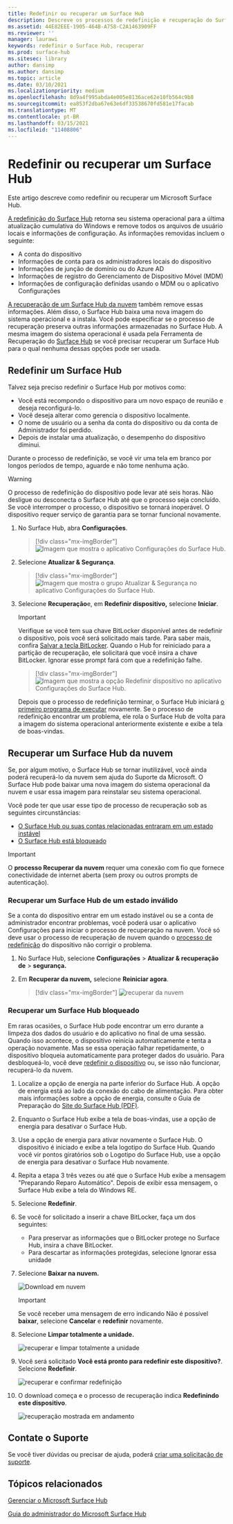 ```yaml
---
title: Redefinir ou recuperar um Surface Hub
description: Descreve os processos de redefinição e recuperação do Surface Hub e fornece instruções.
ms.assetid: 44E82EEE-1905-464B-A758-C2A1463909FF
ms.reviewer: ''
manager: laurawi
keywords: redefinir o Surface Hub, recuperar
ms.prod: surface-hub
ms.sitesec: library
author: dansimp
ms.author: dansimp
ms.topic: article
ms.date: 03/10/2021
ms.localizationpriority: medium
ms.openlocfilehash: 8d9a4f995abda4e005e8136ace62e10fb564c9b8
ms.sourcegitcommit: ea853f2dba67e63e6df33538670fd581e17facab
ms.translationtype: MT
ms.contentlocale: pt-BR
ms.lasthandoff: 03/15/2021
ms.locfileid: "11408806"
---
```

# <a name="reset-or-recover-a-surface-hub"></a>Redefinir ou recuperar um Surface Hub

Este artigo descreve como redefinir ou recuperar um Microsoft Surface Hub.  

[A redefinição do Surface Hub](#reset-a-surface-hub) retorna seu sistema operacional para a última atualização cumulativa do Windows e remove todos os arquivos de usuário locais e informações de configuração. As informações removidas incluem o seguinte:

- A conta do dispositivo
- Informações de conta para os administradores locais do dispositivo
- Informações de junção de domínio ou do Azure AD
- Informações de registro do Gerenciamento de Dispositivo Móvel (MDM)
- Informações de configuração definidas usando o MDM ou o aplicativo Configurações

[A recuperação de um Surface Hub da nuvem](#recover-a-surface-hub-from-the-cloud) também remove essas informações. Além disso, o Surface Hub baixa uma nova imagem do sistema operacional e a instala. Você pode especificar se o processo de recuperação preserva outras informações armazenadas no Surface Hub. A mesma imagem do sistema operacional é usada pela Ferramenta de Recuperação do [Surface Hub](surface-hub-recovery-tool.md) se você precisar recuperar um Surface Hub para o qual nenhuma dessas opções pode ser usada.

## <a name="reset-a-surface-hub"></a>Redefinir um Surface Hub

Talvez seja preciso redefinir o Surface Hub por motivos como:

- Você está recompondo o dispositivo para um novo espaço de reunião e deseja reconfigurá-lo.
- Você deseja alterar como gerencia o dispositivo localmente.
- O nome de usuário ou a senha da conta do dispositivo ou da conta de Administrador foi perdido.
- Depois de instalar uma atualização, o desempenho do dispositivo diminui.

Durante o processo de redefinição, se você vir uma tela em branco por longos períodos de tempo, aguarde e não tome nenhuma ação.

> [!WARNING]
> O processo de redefinição do dispositivo pode levar até seis horas. Não desligue ou desconecta o Surface Hub até que o processo seja concluído. Se você interromper o processo, o dispositivo se tornará inoperável. O dispositivo requer serviço de garantia para se tornar funcional novamente.

1. No Surface Hub, abra **Configurações**.

   > [!div class="mx-imgBorder"]
   > ![Imagem que mostra o aplicativo Configurações do Surface Hub.](images/sh-settings.png)

2. Selecione **Atualizar & Segurança**.

   > [!div class="mx-imgBorder"]
   > ![Imagem que mostra o grupo Atualizar & Segurança no aplicativo Configurações do Surface Hub.](images/sh-settings-update-security.png)

3. Selecione **Recuperação**e, em **Redefinir dispositivo,** selecione **Iniciar**.

   > [!IMPORTANT]
   > Verifique se você tem sua chave BitLocker disponível antes de redefinir o dispositivo, pois você será solicitado mais tarde. Para saber mais, confira [Salvar a tecla BitLocker](save-bitlocker-key-surface-hub.md). Quando o Hub for reiniciado para a partição de recuperação, ele solicitará que você insira a chave BitLocker. Ignorar esse prompt fará com que a redefinição falhe.
   
   > [!div class="mx-imgBorder"]
   > ![Imagem que mostra a opção Redefinir dispositivo no aplicativo Configurações do Surface Hub.](images/sh-settings-reset-device.png)

   Depois que o processo de redefinição terminar, o Surface Hub iniciará [o primeiro programa de executar](first-run-program-surface-hub.md) novamente. Se o processo de redefinição encontrar um problema, ele rola o Surface Hub de volta para a imagem do sistema operacional anteriormente existente e exibe a tela de boas-vindas.

<span id="cloud-recovery" />

## <a name="recover-a-surface-hub-from-the-cloud"></a>Recuperar um Surface Hub da nuvem

Se, por algum motivo, o Surface Hub se tornar inutilizável, você ainda poderá recuperá-lo da nuvem sem ajuda do Suporte da Microsoft. O Surface Hub pode baixar uma nova imagem do sistema operacional da nuvem e usar essa imagem para reinstalar seu sistema operacional.

Você pode ter que usar esse tipo de processo de recuperação sob as seguintes circunstâncias:

- [O Surface Hub ou suas contas relacionadas entraram em um estado instável](#recover-a-surface-hub-in-a-bad-state)
- [O Surface Hub está bloqueado](#recover-a-locked-surface-hub)

>[!IMPORTANT]
>O **processo Recuperar da nuvem** requer uma conexão com fio que fornece conectividade de internet aberta (sem proxy ou outros prompts de autenticação).

### <a name="recover-a-surface-hub-in-a-bad-state"></a>Recuperar um Surface Hub de um estado inválido

Se a conta do dispositivo entrar em um estado instável ou se a conta de administrador encontrar problemas, você poderá usar o aplicativo Configurações para iniciar o processo de recuperação na nuvem. Você só deve usar o processo de recuperação de nuvem quando o [processo de redefinição](#reset-a-surface-hub) do dispositivo não corrigir o problema.

1. No Surface Hub, selecione **Configurações** &gt; **Atualizar & recuperação de** &gt; **segurança.**

2. Em **Recuperar da nuvem,** selecione **Reiniciar agora**.

   > [!div class="mx-imgBorder"]
   > ![recuperar da nuvem](images/recover-from-the-cloud.png)

### <a name="recover-a-locked-surface-hub"></a>Recuperar um Surface Hub bloqueado

Em raras ocasiões, o Surface Hub pode encontrar um erro durante a limpeza dos dados do usuário e do aplicativo no final de uma sessão. Quando isso acontece, o dispositivo reinicia automaticamente e tenta a operação novamente. Mas se essa operação falhar repetidamente, o dispositivo bloqueia automaticamente para proteger dados do usuário. Para desbloqueá-lo, você deve [redefinir o dispositivo](#reset-a-surface-hub) ou, se isso não funcionar, recuperá-lo da nuvem.

1. Localize a opção de energia na parte inferior do Surface Hub. A opção de energia está ao lado da conexão do cabo de alimentação. Para obter mais informações sobre a opção de energia, consulte o Guia de Preparação do [Site do Surface Hub (PDF)](surface-hub-site-readiness-guide.md).

2. Enquanto o Surface Hub exibe a tela de boas-vindas, use a opção de energia para desativar o Surface Hub.

3. Use a opção de energia para ativar novamente o Surface Hub. O dispositivo é iniciado e exibe a tela logotipo do Surface Hub. Quando você vir pontos giratórios sob o Logotipo do Surface Hub, use a opção de energia para desativar o Surface Hub novamente.  

4. Repita a etapa 3 três vezes ou até que o Surface Hub exibe a mensagem "Preparando Reparo Automático". Depois de exibir essa mensagem, o Surface Hub exibe a tela do Windows RE.
 
5. Selecione **Redefinir**. 

6. Se você for solicitado a inserir a chave BitLocker, faça um dos seguintes:
   - Para preservar as informações que o BitLocker protege no Surface Hub, insira a chave BitLocker.
   - Para descartar as informações protegidas, selecione Ignorar essa unidade

7. Selecione **Baixar na nuvem.** 

   ![Download em nuvem](images/recover-cloud-download.png)

   >[!IMPORTANT]
   >Se você receber uma mensagem de erro indicando Não é possível **baixar**, selecione **Cancelar** e **redefinir** novamente.

8. Selecione **Limpar totalmente a unidade.**
 
   ![recuperar e limpar totalmente a unidade](images/recover-fully-clean-drive.png)

9. Você será solicitado **Você está pronto para redefinir este dispositivo?**. Selecione **Redefinir**. 
   
   ![recuperar e confirmar redefinição](images/recover-confirm-reset.png)

10. O download começa e o processo de recuperação indica **Redefinindo este dispositivo**.

    ![recuperação mostrada em andamento](images/recover-in-progress.png)

## <a name="contact-support"></a>Contate o Suporte

Se você tiver dúvidas ou precisar de ajuda, poderá [criar uma solicitação de suporte](https://support.microsoft.com/supportforbusiness/productselection).


## <a name="related-topics"></a>Tópicos relacionados

[Gerenciar o Microsoft Surface Hub](manage-surface-hub.md)

[Guia do administrador do Microsoft Surface Hub](surface-hub-administrators-guide.md)
